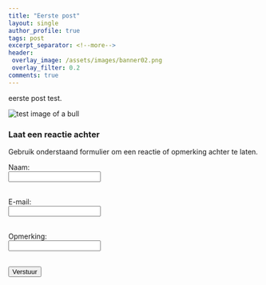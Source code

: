 ```yaml
---
title: "Eerste post"
layout: single
author_profile: true
tags: post
excerpt_separator: <!--more-->
header:
 overlay_image: /assets/images/banner02.png
 overlay_filter: 0.2
comments: true
---
```

eerste post test. <!--more-->

![test image of a bull]({{page.image}})

<!-- Comment Submission Form -->
<h3>Laat een reactie achter</h3>
<p>Gebruik onderstaand formulier om een reactie of opmerking achter te laten.</p>
<form action="https://docs.google.com/forms/u/0/d/e/1FAIpQLSd-xZgVsbuQsLumpP_W1u97vPG7RbR9_awZ3XDQTpXegkB1XA/formResponse" method="POST">
  <label for="name">Naam:</label><br>
  <input type="text" id="name" name="entry.1922964266" required><br><br>
  
  <label for="email">E-mail:</label><br>
  <input type="email" id="email" name="entry.1297944239" required><br><br>

  <label for="comment">Opmerking:</label><br>
  <input type="text" id="comment" name="entry.503498009" required><br><br>
   
  <button type="submit">Verstuur</button>
</form>

